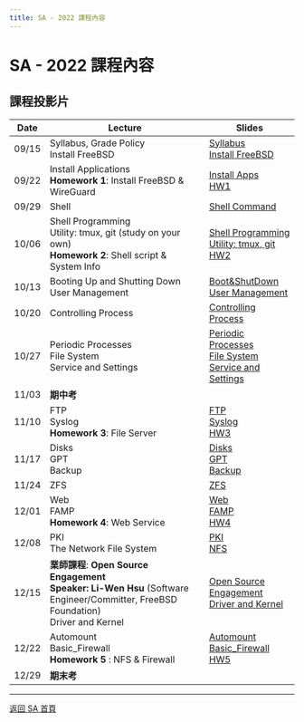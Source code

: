 ```yaml
---
title: SA - 2022 課程內容
---
```


# SA - 2022 課程內容

## 課程投影片

| Date  | Lecture                                                                                                                                    | Slides                                                                                                                                                          |
| ----- | ------------------------------------------------------------------------------------------------------------------------------------------ | --------------------------------------------------------------------------------------------------------------------------------------------------------------- |
| 09/15 | Syllabus, Grade Policy<br>Install FreeBSD                                                                                                  | [Syllabus](slides/00_Syllabus.pdf)<br>[Install FreeBSD](slides/01_Install_FreeBSD.pdf)                                                                          |
| 09/22 | Install Applications<br>**Homework 1**: Install FreeBSD & WireGuard                                                                        | [Install Apps](slides/02_Installing_Applications.pdf)<br>[HW1](slides/HW1.pdf)                                                                                  |
| 09/29 | Shell                                                                                                                                      | [Shell Command](slides/03_Shell.pdf)                                                                                                                            |
| 10/06 | Shell Programming<br>Utility: tmux, git (study on your own)<br>**Homework 2**: Shell script & System Info                                  | [Shell Programming](slides/04_ShellProgramming.pdf)<br>[Utility: tmux, git](slides/05_Utilities_tmux_git.pdf)<br>[HW2](slides/HW2.pdf)                          |
| 10/13 | Booting Up and Shutting Down<br>User Management                                                                                            | [Boot&ShutDown](slides/06_Boot_ShutDown.pdf)<br>[User Management](slides/07_User_Management.pdf)                                                                |
| 10/20 | Controlling Process                                                                                                                        | [Controlling Process](slides/08_Controlling_Process.pdf)                                                                                                        |
| 10/27 | Periodic Processes<br>File System<br>Service and Settings                                                                                  | [Periodic Processes](slides/09_Periodic_Processes.pdf)<br>[File System](slides/10_FileSystem.pdf)<br>[Service and Settings](slides/11_Service_and_Settings.pdf) |
| 11/03 | **期中考**                                                                                                                                 |                                                                                                                                                                 |
| 11/10 | FTP<br>Syslog<br>**Homework 3**: File Server                                                                                               | [FTP](slides/16_FTP_File_Transfer_Protocol.pdf)<br>[Syslog](slides/17_Syslog_and_LogRotate.pdf)<br>[HW3](slides/HW3.pdf)                                        |
| 11/17 | Disks<br>GPT<br>Backup                                                                                                                     | [Disks](slides/12_Disks.pdf)<br>[GPT](slides/13_GPT.pdf)<br>[Backup](slides/14_Backups.pdf)                                                                     |
| 11/24 | ZFS                                                                                                                                        | [ZFS](slides/15_ZFS.pdf)                                                                                                                                        |
| 12/01 | Web<br>FAMP<br>**Homework 4**: Web Service                                                                                                 | [Web](slides/18_Web.pdf)<br>[FAMP](slides/19_FAMP.pdf)<br>[HW4](slides/HW4.pdf)                                                                                 |
| 12/08 | PKI<br>The Network File System                                                                                                             | [PKI](slides/22_PKI.pdf)<br>[NFS](slides/24_NFS.pdf)                                                                                                            |
| 12/15 | **業師課程**: **Open Source Engagement**<br>**Speaker: Li-Wen Hsu** (Software Engineer/Committer, FreeBSD Foundation)<br>Driver and Kernel | [Open Source Engagement](slides/21_Open_Source_Engagement.pdf)<br>[Driver and Kernel](slides/20_Driver_and_Kernel.pdf)                                          |
| 12/22 | Automount<br>Basic_Firewall<br>**Homework 5** : NFS & Firewall                                                                             | [Automount](slides/27_Automount.pdf)<br>[Basic_Firewall](slides/25_Basic_Firewall.pdf)<br>[HW5](slides/HW5.pdf)                                                 |
| 12/29 | **期末考**                                                                                                                                 |                                                                                                                                                                 |

---

[返回 SA 首頁](/sa/)
